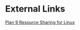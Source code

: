 
# External Links

[Plan 9 Resource Sharing for Linux](https://sourceforge.net/p/v9fs/mailman/v9fs-developer/?viewmonth=201708)
